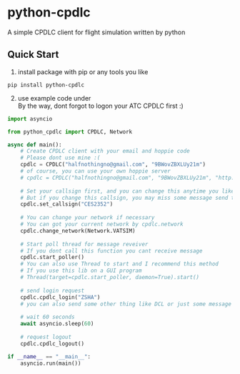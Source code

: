 # python-cpdlc
A simple CPDLC client for flight simulation written by python

## Quick Start
1. install package with pip or any tools you like
```shell
pip install python-cpdlc
```
2. use example code under  
By the way, dont forgot to logon your ATC CPDLC first :)
```python
import asyncio

from python_cpdlc import CPDLC, Network

async def main():
    # Create CPDLC client with your email and hoppie code
    # Please dont use mine :(
    cpdlc = CPDLC("halfnothingno@gmail.com", "9BWovZBXLUy21m")
    # of course, you can use your own hoppie server
    # cpdlc = CPDLC("halfnothingno@gmail.com", "9BWovZBXLUy21m", "http://www.hoppie.nl/acars/system")
    
    # Set your callsign first, and you can change this anytime you like
    # But if you change this callsign, you may miss some message send to you
    cpdlc.set_callsign("CES2352")
    
    # You can change your network if necessary
    # You can got your current network by cpdlc.network
    cpdlc.change_network(Network.VATSIM)
    
    # Start poll thread for message reveiver
    # If you dont call this function you cant receive message
    cpdlc.start_poller()
    # You can also use Thread to start and I recommend this method
    # If you use this lib on a GUI program
    # Thread(target=cpdlc.start_poller, daemon=True).start()
    
    # send login request
    cpdlc.cpdlc_login("ZSHA")
    # you can also send some other thing like DCL or just some message to someone
    
    # wait 60 seconds
    await asyncio.sleep(60)
    
    # request logout
    cpdlc.cpdlc_logout()

if __name__ == "__main__":
    asyncio.run(main())
```
